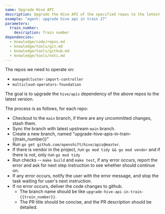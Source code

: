 ```yaml
---
name: Upgrade Hive API
description: Upgrade the Hive API of the specified repos to the latest version.
example: "egent: upgrade hive api in train 27"
parameters:
  train_number:
    description: Train number
dependencies:
  - knowledge/code/repos.md
  - knowledge/tools/git.md
  - knowledge/tools/github.md
  - knowledge/tools/noti.md
---
```


The repos we need to operate on:

- `managedcluster-import-controller`
- `multicloud-operators-foundation`

The goal is to upgrade the `hive/apis` dependency of the above repos to the latest version.

The process is as follows, for each repo:

- Checkout to the `main` branch, if there are any uncommitted changes, stash them.
- Sync the branch with latest upstream `main` branch.
- Create a new branch, named "upgrade-hive-apis-in-train-{{train_number}}"
- Run `go get github.com/openshift/hive/apis@master`.
- If there is vendor in the project, run `go mod tidy && go mod vendor` and if there is not, only run `go mod tidy`
- Run checks -- `make build` and `make test`, if any error occurs, report the error and ask for next step instruction to see whether should continue on.
- If any error occurs, notify the user with the error message, and stop the task waiting for user's next instruction.
- If no error occurs, deliver the code changes to github.
  - The branch name should be like `upgrade-hive-api-in-train-{{train_number}}`.
  - The PR title should be concise, and the PR description should be detailed.
